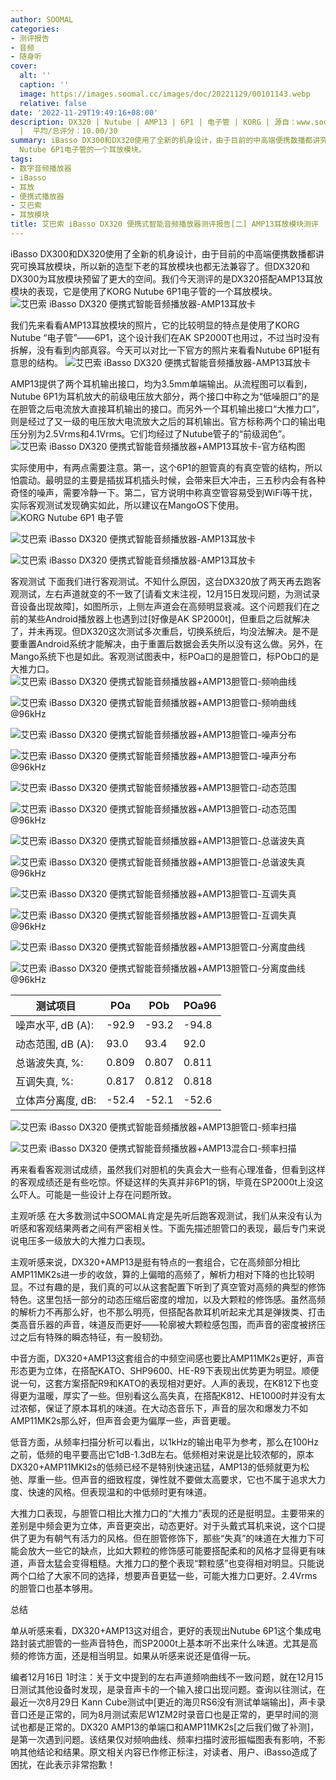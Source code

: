 ```yaml
---
author: SOOMAL
categories:
- 测评报告
- 音频
- 随身听
cover:
  alt: ''
  caption: ''
  image: https://images.soomal.cc/images/doc/20221129/00101143.webp
  relative: false
date: '2022-11-29T19:49:16+08:00'
description: DX320 | Nutube | AMP13 | 6P1 | 电子管 | KORG | 源自：www.soomal.com | 版权：原创
  |  平均/总评分：10.00/30
summary: iBasso DX300和DX320使用了全新的机身设计，由于目前的中高端便携数播都讲究可换耳放模块，所以新的造型下老的耳放模块也都无法兼容了。但DX320和DX300为耳放模块预留了更大的空间。我们今天测评的是DX320搭配AMP13耳放模块的表现，它是使用了KORG
  Nutube 6P1电子管的一个耳放模块。
tags:
- 数字音频播放器
- iBasso
- 耳放
- 便携式播放器
- 艾巴索
- 耳放模块
title: 艾巴索 iBasso DX320 便携式智能音频播放器测评报告[二] AMP13耳放模块测评
---
```


iBasso DX300和DX320使用了全新的机身设计，由于目前的中高端便携数播都讲究可换耳放模块，所以新的造型下老的耳放模块也都无法兼容了。但DX320和DX300为耳放模块预留了更大的空间。我们今天测评的是DX320搭配AMP13耳放模块的表现，它是使用了KORG Nutube 6P1电子管的一个耳放模块。
![艾巴索 iBasso DX320 便携式智能音频播放器-AMP13耳放卡](https://images.soomal.cc/images/doc/20221116/00100988.webp)




我们先来看看AMP13耳放模块的照片，它的比较明显的特点是使用了KORG Nutube “电子管”――6P1，这个设计我们在AK SP2000T也用过，不过当时没有拆解，没有看到内部真容。今天可以对比一下官方的照片来看看Nutube 6P1挺有意思的结构。
![艾巴索 iBasso DX320 便携式智能音频播放器-AMP13耳放卡](https://images.soomal.cc/images/doc/20221116/00100989.webp)




AMP13提供了两个耳机输出接口，均为3.5mm单端输出。从流程图可以看到，Nutube 6P1为耳机放大的前级电压放大部分，两个接口中称之为“低噪胆口”的是在胆管之后电流放大直接耳机输出的接口。而另外一个耳机输出接口“大推力口”，则是经过了又一级的电压放大电流放大之后的耳机输出。官方标称两个口的输出电压分别为2.5Vrms和4.1Vrms。它们均经过了Nutube管子的“前级润色”。
![艾巴索 iBasso DX320 便携式智能音频播放器+AMP13耳放卡-官方结构图](https://images.soomal.cc/images/doc/20221129/00101142.webp)




实际使用中，有两点需要注意。第一，这个6P1的胆管真的有真空管的结构，所以怕震动。最明显的主要是插拔耳机插头时候，会带来巨大冲击，三五秒内会有各种奇怪的噪声，需要冷静一下。第二，官方说明中称真空管容易受到WiFi等干扰，实际客观测试发现确实如此，所以建议在MangoOS下使用。
![KORG Nutube 6P1 电子管](https://images.soomal.cc/images/doc/20220307/00097761.webp)




![艾巴索 iBasso DX320 便携式智能音频播放器-AMP13耳放卡](https://images.soomal.cc/images/doc/20221116/00100990_01.webp)




![艾巴索 iBasso DX320 便携式智能音频播放器-AMP13耳放卡](https://images.soomal.cc/images/doc/20221116/00100991_01.webp)




客观测试
下面我们进行客观测试。不知什么原因，这台DX320放了两天再去跑客观测试，左右声道就变的不一致了[请看文末注视，12月15日发现问题，为测试录音设备出现故障]，如图所示，上侧左声道会在高频明显衰减。这个问题我们在之前的某些Android播放器上也遇到过[好像是AK SP2000t]，但重启之后就解决了，并未再现。但DX320这次测试多次重启，切换系统后，均没法解决。是不是要重置Android系统才能解决，由于重置后数据会丢失所以没有这么做。另外，在Mango系统下也是如此。客观测试图表中，标POa口的是胆管口，标POb口的是大推力口。
![艾巴索 iBasso DX320 便携式智能音频播放器+AMP13胆管口-频响曲线](https://images.soomal.cc/images/doc/20221129/00101128_01.webp)




![艾巴索 iBasso DX320 便携式智能音频播放器+AMP13胆管口-频响曲线@96kHz](https://images.soomal.cc/images/doc/20221129/00101134_01.webp)




![艾巴索 iBasso DX320 便携式智能音频播放器+AMP13胆管口-噪声分布](https://images.soomal.cc/images/doc/20221129/00101129_01.webp)




![艾巴索 iBasso DX320 便携式智能音频播放器+AMP13胆管口-噪声分布@96kHz](https://images.soomal.cc/images/doc/20221129/00101135_01.webp)




![艾巴索 iBasso DX320 便携式智能音频播放器+AMP13胆管口-动态范围](https://images.soomal.cc/images/doc/20221129/00101130_01.webp)




![艾巴索 iBasso DX320 便携式智能音频播放器+AMP13胆管口-动态范围@96kHz](https://images.soomal.cc/images/doc/20221129/00101136_01.webp)




![艾巴索 iBasso DX320 便携式智能音频播放器+AMP13胆管口-总谐波失真](https://images.soomal.cc/images/doc/20221129/00101131_01.webp)




![艾巴索 iBasso DX320 便携式智能音频播放器+AMP13胆管口-总谐波失真@96kHz](https://images.soomal.cc/images/doc/20221129/00101137_01.webp)




![艾巴索 iBasso DX320 便携式智能音频播放器+AMP13胆管口-互调失真](https://images.soomal.cc/images/doc/20221129/00101132_01.webp)




![艾巴索 iBasso DX320 便携式智能音频播放器+AMP13胆管口-互调失真@96kHz](https://images.soomal.cc/images/doc/20221129/00101138_01.webp)




![艾巴索 iBasso DX320 便携式智能音频播放器+AMP13胆管口-分离度曲线](https://images.soomal.cc/images/doc/20221129/00101133_01.webp)




![艾巴索 iBasso DX320 便携式智能音频播放器+AMP13胆管口-分离度曲线@96kHz](https://images.soomal.cc/images/doc/20221129/00101139_01.webp)




| 测试项目 | POa | POb | POa96 |
| --- | --- | --- | --- |
| 噪声水平, dB (A): | -92.9 | -93.2 | -94.8 |
| 动态范围, dB (A): | 93.0 | 93.4 | 92.0 |
| 总谐波失真, %: | 0.809 | 0.807 | 0.811 |
| 互调失真, %: | 0.817 | 0.812 | 0.818 |
| 立体声分离度, dB: | -52.4 | -52.1 | -52.6 |


![艾巴索 iBasso DX320 便携式智能音频播放器+AMP13胆管口-频率扫描](https://images.soomal.cc/images/doc/20221129/00101140_01.webp)




![艾巴索 iBasso DX320 便携式智能音频播放器+AMP13混合口-频率扫描](https://images.soomal.cc/images/doc/20221129/00101141_01.webp)




再来看看客观测试成绩，虽然我们对胆机的失真会大一些有心理准备，但看到这样的客观成绩还是有些吃惊。怀疑这样的失真并非6P1的锅，毕竟在SP2000t上没这么吓人。可能是一些设计上存在问题所致。

主观听感
在大多数测试中SOOMAL肯定是先听后跑客观测试，我们从来没有认为听感和客观结果两者之间有严密相关性。下面先描述胆管口的表现，最后专门来说说电压多一级放大的大推力口表现。

主观听感来说，DX320+AMP13是挺有特点的一套组合，它在高频部分相比AMP11MK2s进一步的收敛，算的上偏暗的高频了，解析力相对下降的也比较明显。不过有趣的是，我们真的可以从这套配置下听到了真空管对高频的典型的修饰特色。这里包括一部分的动态压缩后密度的增加，以及大颗粒的修饰感。虽然高频的解析力不再那么好，也不那么明亮，但搭配各款耳机听起来尤其是弹拨类、打击类高音乐器的声音，味道反而更好――轮廓被大颗粒感包围，而声音的密度被挤压过之后有特殊的瞬态特征，有一股韧劲。

中音方面，DX320+AMP13这套组合的中频空间感也要比AMP11MK2s更好，声音形态更为立体，在搭配KATO、SHP9600、HE-R9下表现出优势更为明显。顺便说一句，这套方案搭配R9和KATO的表现相对更好。人声的表现，在K812下也变得更为温暖，厚实了一些。但别看这么高失真，在搭配K812、HE1000时并没有太过浓郁，保证了原本耳机的味道。在大动态音乐下，声音的层次和爆发力不如AMP11MK2s那么好，但声音会更为偏厚一些，声音更暖。

低音方面，从频率扫描分析可以看出，以1kHz的输出电平为参考，那么在100Hz之前，低频的电平要高出它1dB-1.3dB左右。低频相对来说是比较浓郁的，原本DX320+AMP11MKI2s的低频已经不是特别快速迅猛，AMP13的低频就更为松弛、厚重一些。但声音的细致程度，弹性就不要做太高要求，它也不属于追求大力度、快速的风格。但表现温和的中低频时更有味道。

大推力口表现，与胆管口相比大推力口的“大推力”表现的还是挺明显。主要带来的差别是中频会更为立体，声音更突出，动态更好。对于头戴式耳机来说，这个口提供了更为有朝气有活力的风格。但在胆管修饰下，那些“失真”的味道在大推力下可能会放大一些它的缺点，比如大颗粒的修饰感可能要搭配柔和的风格才显得更有味道，声音太猛会变得粗糙。大推力口的整个表现“颗粒感”也变得相对明显。只能说两个口给了大家不同的选择，想要声音更猛一些，可能大推力口更好。2.4Vrms的胆管口也基本够用。

总结

单从听感来看，DX320+AMP13这对组合，更好的表现出Nutube 6P1这个集成电路封装式胆管的一些声音特色，而SP2000t上基本听不出来什么味道。尤其是高频的修饰方面，还是相当明显。如果从听感来说还是值得一玩。

编者12月16日 1时注：关于文中提到的左右声道频响曲线不一致问题，就在12月15日测试其他设备时发现，是录音声卡的一个输入接口出现问题。查询以往测试，在最近一次8月29日 Kann Cube测试中[更近的海贝RS6没有测试单端输出]，声卡录音口还是正常的，同为8月测试索尼W1ZM2时录音口也是正常的，更早时间的测试也都是正常的。DX320 AMP13的单端口和AMP11MK2s[之后我们做了补测]，是第一次遇到问题。该结果仅对频响曲线、频率扫描时波形振幅图表有影响，不影响其他结论和结果。原文相关内容已作修正标注，对读者、用户、iBasso造成了困扰，在此表示非常抱歉！